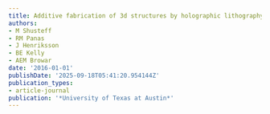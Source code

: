 ```yaml
---
title: Additive fabrication of 3d structures by holographic lithography
authors:
- M Shusteff
- RM Panas
- J Henriksson
- BE Kelly
- AEM Browar
date: '2016-01-01'
publishDate: '2025-09-18T05:41:20.954144Z'
publication_types:
- article-journal
publication: '*University of Texas at Austin*'
---
```

